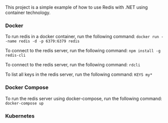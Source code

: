 ﻿This project is a simple example of how to use Redis with .NET using container technology.


### Docker

To run redis in a docker container, run the following command:
`docker run --name redis -d -p 6379:6379 redis`

To connect to the redis server, run the following command:
`npm install -g redis-cli`

To connect to the redis server, run the following command:
`rdcli`

To list all keys in the redis server, run the following command:
`KEYS my*`

### Docker Compose

To run the redis server using docker-compose, run the following command:
`docker-compose up`

### Kubernetes

